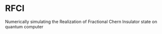 # RFCI
Numerically simulating the Realization of Fractional Chern Insulator state on quantum computer
